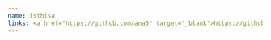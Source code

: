```yaml
---
name: isthisa
links: <a href="https://github.com/ana0" target="_blank">https://github.com/ana0</a>
---
```

